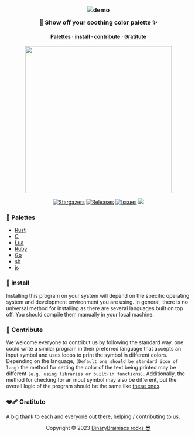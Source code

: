 <h3 align="center">
	<img src="https://user-images.githubusercontent.com/90331517/214882602-1b885514-889a-493a-9bf3-53378bacea09.png" alt="demo"/><br/>
	<img src="https://raw.githubusercontent.com/catppuccin/catppuccin/main/assets/misc/transparent.png" height="30" width="0px"/>
🎨 Show off your soothing color palette ✨
	<img src="https://raw.githubusercontent.com/catppuccin/catppuccin/main/assets/misc/transparent.png" height="30" width="0px"/>
</h3>

<h4 align="center">
  <a href="#-palettes">Palettes</a>
   ·
  <a href="#-install">install</a>
  ·
  <a href="#-Contribute">contribute</a>
  ·
  <a href="#-Gratitute">Gratitute</a>
    

</h4>

<p align="center">
  <img src="https://raw.githubusercontent.com/catppuccin/catppuccin/main/assets/palette/macchiato.png" width="400" />
</p>

<p align="center">
	<a href="https://github.com/BinaryBrainiacs/BinaryBrainiacs/stargazers">
		<img alt="Stargazers" src="https://img.shields.io/github/stars/BinaryBrainiacs/scp?style=for-the-badge&logo=starship&color=C9CBFF&logoColor=D9E0EE&labelColor=302D41"></a>
	<a href="https://github.com/BinaryBrainiacs/BinaryBrainiacs/releases/latest">
		<img alt="Releases" src="https://img.shields.io/github/release/BinaryBrainiacs/scp.svg?style=for-the-badge&logo=github&color=F2CDCD&logoColor=D9E0EE&labelColor=302D41"/></a>
	<a href="https://github.com/BinaryBrainiacs/BinaryBrainiacs/issues">
		<img alt="Issues" src="https://img.shields.io/github/issues/BinaryBrainiacs/scp?style=for-the-badge&logo=gitbook&color=B5E8E0&logoColor=D9E0EE&labelColor=302D41"></a>
	<a href="https://github.com/BinaryBrainiacs/BinaryBrainiacs/blob/main/LICENSE"><img src="https://img.shields.io/static/v1.svg?style=for-the-badge&label=License&message=MIT&logoColor=d9e0ee&colorA=363a4f&colorB=b7bdf8"/></a>

### 🎨 Palettes

- [Rust](/src/scp.rs)
- [C](/src/scp.c)
- [Lua](/src/scp.lua)
- [Ruby](/src/scp.rb)
- [Go](/src/scp.go)
- [sh](/src/scp.sh)
- [js](/src/scp.js)


	
### 🚀 install

Installing this program on your system will depend on the specific operating system and development environment you are using. In general, there is no universal method for installing as there are several languages built on top off. You should compile them manually in your local machine.

### 🥰 Contribute
	
We welcome everyone to contribut us by following the standard way. one could write a similar program in their preferred language that accepts an input symbol and uses loops to print the symbol in different colors. Depending on the language, `(Default one should be standard icon of lang)` the method for setting the color of the text being printed may be different `(e.g. using libraries or built-in functions)`. Additionally, the method for checking for an input symbol may also be different, but the overall logic of the program should be the same like [these ones](/src).

### ❤️‍🩹 Gratitute 

A big thank to each and everyone out there, helping / contributing to us.

<p align="center">
	Copyright &copy; 2023 <a href="https://github.com/BinaryBrainiacs" target="_blank">BinaryBrainiacs rocks 😎 </a>
</p>



